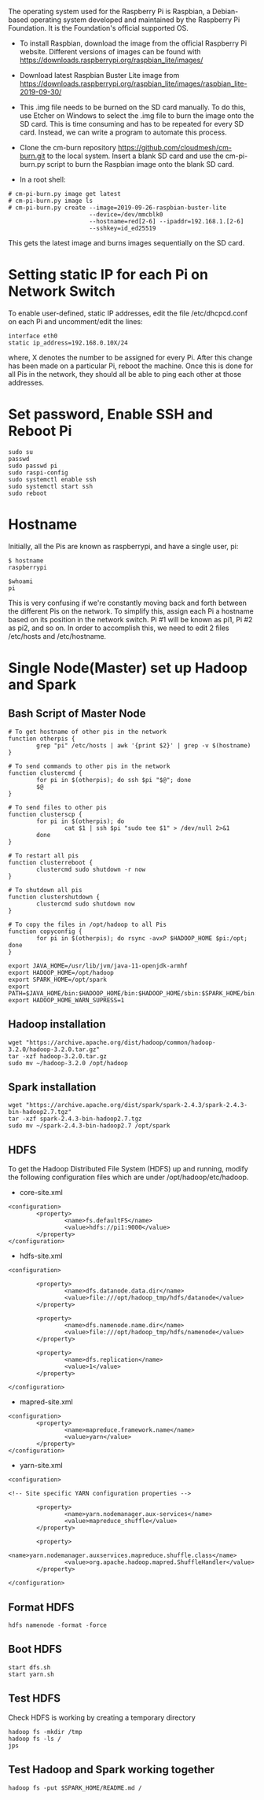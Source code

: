 The operating system used for the Raspberry Pi is Raspbian, a Debian-based operating system developed and maintained by the Raspberry Pi Foundation. It is the Foundation's official supported OS.

* To install Raspbian, download the image from the official Raspberry Pi website. Different versions of images can be found with <https://downloads.raspberrypi.org/raspbian_lite/images/>

* Download latest Raspbian Buster Lite image from <https://downloads.raspberrypi.org/raspbian_lite/images/raspbian_lite-2019-09-30/>

* This .img file needs to be burned on the SD card manually. To do this, use Etcher on Windows to select the .img file to burn the image onto the SD card. This is time consuming and has to be repeated for every SD card. Instead, we can write a program to automate this process.

* Clone the cm-burn repository <https://github.com/cloudmesh/cm-burn.git> to the local system. Insert a blank SD card and use the cm-pi-burn.py script to burn the Raspbian image onto the blank SD card.

* In a root shell:

```
# cm-pi-burn.py image get latest
# cm-pi-burn.py image ls
# cm-pi-burn.py create --image=2019-09-26-raspbian-buster-lite
                       --device=/dev/mmcblk0
                       --hostname=red[2-6] --ipaddr=192.168.1.[2-6]
                       --sshkey=id_ed25519
```
This gets the latest image and burns images sequentially on the SD card.

# Setting static IP for each Pi on Network Switch

To enable user-defined, static IP addresses, edit the file /etc/dhcpcd.conf on each Pi and uncomment/edit the lines:

```
interface eth0
static ip_address=192.168.0.10X/24
```
where, X denotes the number to be assigned for every Pi. After this change has been made on a particular Pi, reboot the machine. Once this is done for all Pis in the network, they should all be able to ping each other at those addresses.

# Set password, Enable SSH and Reboot Pi

```
sudo su
passwd
sudo passwd pi
sudo raspi-config
sudo systemctl enable ssh
sudo systemctl start ssh
sudo reboot
```
# Hostname

Initially, all the Pis are known as raspberrypi, and have a single user, pi:

```
$ hostname
raspberrypi

$whoami
pi
```

This is very confusing if we're constantly moving back and forth between the different Pis on the network. To simplify this, assign each Pi a hostname based on its position in the network switch. Pi #1 will be known as pi1, Pi #2 as pi2, and so on.
In order to accomplish this, we need to edit 2 files /etc/hosts and /etc/hostname.

# Single Node(Master) set up Hadoop and Spark

## Bash Script of Master Node

```
# To get hostname of other pis in the network
function otherpis {
        grep "pi" /etc/hosts | awk '{print $2}' | grep -v $(hostname) 
}

# To send commands to other pis in the network
function clustercmd {
        for pi in $(otherpis); do ssh $pi "$@"; done
        $@
}

# To send files to other pis
function clusterscp {
        for pi in $(otherpis); do
                cat $1 | ssh $pi "sudo tee $1" > /dev/null 2>&1
        done
}

# To restart all pis
function clusterreboot {
        clustercmd sudo shutdown -r now
}

# To shutdown all pis
function clustershutdown {
        clustercmd sudo shutdown now
}

# To copy the files in /opt/hadoop to all Pis
function copyconfig {
        for pi in $(otherpis); do rsync -avxP $HADOOP_HOME $pi:/opt; done
}

export JAVA_HOME=/usr/lib/jvm/java-11-openjdk-armhf
export HADOOP_HOME=/opt/hadoop
export SPARK_HOME=/opt/spark
export PATH=$JAVA_HOME/bin:$HADOOP_HOME/bin:$HADOOP_HOME/sbin:$SPARK_HOME/bin:$PATH
export HADOOP_HOME_WARN_SUPRESS=1
```

## Hadoop installation

```
wget "https://archive.apache.org/dist/hadoop/common/hadoop-3.2.0/hadoop-3.2.0.tar.gz"
tar -xzf hadoop-3.2.0.tar.gz
sudo mv ~/hadoop-3.2.0 /opt/hadoop
```
## Spark installation

```
wget "https://archive.apache.org/dist/spark/spark-2.4.3/spark-2.4.3-bin-hadoop2.7.tgz"
tar -xzf spark-2.4.3-bin-hadoop2.7.tgz
sudo mv ~/spark-2.4.3-bin-hadoop2.7 /opt/spark
```
## HDFS

To get the Hadoop Distributed File System (HDFS) up and running, modify the following configuration files which are under /opt/hadoop/etc/hadoop.

* core-site.xml

```
<configuration>
        <property>
                <name>fs.defaultFS</name>
                <value>hdfs://pi1:9000</value>
        </property>
</configuration>
```

* hdfs-site.xml

```
<configuration>

        <property>
                <name>dfs.datanode.data.dir</name>
                <value>file:///opt/hadoop_tmp/hdfs/datanode</value>
        </property>

        <property>
                <name>dfs.namenode.name.dir</name>
                <value>file:///opt/hadoop_tmp/hdfs/namenode</value>
        </property>

        <property>
                <name>dfs.replication</name>
                <value>1</value>
        </property>

</configuration>
```

* mapred-site.xml

```
<configuration>
        <property>
                <name>mapreduce.framework.name</name>
                <value>yarn</value>
        </property>
</configuration>
```

* yarn-site.xml

```
<configuration>

<!-- Site specific YARN configuration properties -->

        <property> 
                <name>yarn.nodemanager.aux-services</name>
                <value>mapreduce_shuffle</value>
        </property>

        <property>
                <name>yarn.nodemanager.auxservices.mapreduce.shuffle.class</name>
                <value>org.apache.hadoop.mapred.ShuffleHandler</value>
        </property>

</configuration>
```

## Format HDFS

```
hdfs namenode -format -force
```

## Boot HDFS

```
start dfs.sh
start yarn.sh
```

## Test HDFS

Check HDFS is working by creating a temporary directory

```
hadoop fs -mkdir /tmp
hadoop fs -ls /
jps
```

## Test Hadoop and Spark working together

```
hadoop fs -put $SPARK_HOME/README.md /
```

